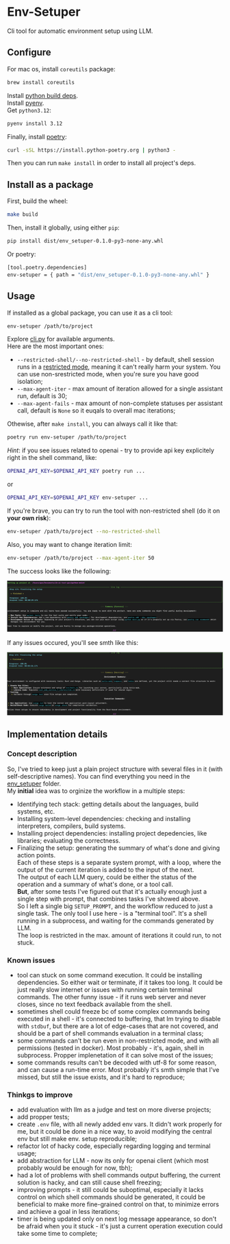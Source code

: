 # Env-Setuper  

Cli tool for automatic environment setup using LLM.  

## Configure  

For mac os, install `coreutils` package:  
```sh
brew install coreutils
```

Install [python build deps](https://github.com/pyenv/pyenv/wiki#suggested-build-environment).  
Install [pyenv](ihttps://github.com/pyenv/pyenv?tab=readme-ov-file#installation).  
Get `python3.12`:  
```sh
pyenv install 3.12
```  

Finally, install [poetry](https://python-poetry.org/docs/):  
```sh
curl -sSL https://install.python-poetry.org | python3 -
```  

Then you can run `make install` in order to install all project's deps.  

## Install as a package  

First, build the wheel:
```sh
make build
```  
Then, install it globally, using either `pip`:  
```sh
pip install dist/env_setuper-0.1.0-py3-none-any.whl
```
Or poetry:  
```sh
[tool.poetry.dependencies]
env-setuper = { path = "dist/env_setuper-0.1.0-py3-none-any.whl" }
```  

## Usage  

If installed as a global package, you can use it as a cli tool:  
```sh
env-setuper /path/to/project
```  

Explore [cli.py](./env_setuper/cli.py) for available arguments.  
Here are the most important ones:  
  * `--restricted-shell/--no-restricted-shell` - by default, shell session runs in a [restricted mode](https://www.gnu.org/software/bash/manual/html_node/The-Restricted-Shell.html), meaning it can't really harm your system. You can use non-srestricted mode, when you're sure you have good isolation;    
  * `--max-agent-iter` - max amount of iteration allowed for a single assistant run, default is 30;    
  * `--max-agent-fails` - max amount of non-complete statuses per assistant call, default is `None` so it euqals to overall mac iterations;  

Othewise, after `make install`, you can always call it like that:  
```sh
poetry run env-setuper /path/to/project
```  

_Hint_: if you see issues related to openai - try to provide api key explicitely right in the shell command, like:
```sh
OPENAI_API_KEY=$OPENAI_API_KEY poetry run ...
```
or 
```sh
OPENAI_API_KEY=$OPENAI_API_KEY env-setuper ...
```  

If you're brave, you can try to run the tool with non-restricted shell (do it on __your own risk__):  
```sh
env-setuper /path/to/project --no-restricted-shell
```  

Also, you may want to change iteration limit:  
```sh
env-setuper /path/to/project --max-agent-iter 50
```

The success looks like the following:  

![](./img/setup_success.png)

If any issues occured, you'll see smth like this:  

![](./img/setup_warn.png)

## Implementation details  

### Concept description

So, I've tried to keep just a plain project structure with several files in it (with self-descriptive names). You can find everything you need in the [env_setuper](./env_setuper/) folder.  
My __initial__ idea was to orginize the workflow in a multiple steps:
  - Identifying tech stack: getting details about the languages, build systems, etc.  
  - Installing system-level dependencies: checking and installing interpreters, compilers, build systems.  
  - Installing project dependencies: installing project depedencies, like libraries; evaluating the correctness.  
  - Finalizing the setup: generating the summary of what's done and giving action points.  
Each of these steps is a separate system prompt, with a loop, where the output of the current iteration is added to the input of the next.  
The output of each LLM query, could be either the status of the operation and a summary of what's done, or a tool call.  
__But__, after some tests I've figured out that it's actually enough just a single step with prompt, that combines tasks I've showed above.  
So I left a single big `SETUP_PROMPT`, and the workflow reduced to just a single task.
The only tool I use here - is a "terminal tool". It's a shell running in a subprocess, and waiting for the commands generated by LLM.  
The loop is restricted in the max. amount of iterations it could run, to not stuck.  

### Known issues  

  - tool can stuck on some command execution. It could be installing dependencies. So either wait or terminate, if it takes too long. It could be just really slow internet or issues with running certain terminal commands. The other funny issue - if it runs web server and never closes, since no text feedback available from the shell.  
  - sometimes shell could freeze bc of some complex commands being executed in a shell - it's connected to buffering, that Im trying to disable with `stdbuf`, but there are a lot of edge-cases that are not covered, and should be a part of shell commands evaluation in a terminal class;  
  - some commands can't be run even in non-restricted mode, and with all permissions (tested in docker). Most probably - it's, again, shell in subprocess. Propper implenetation of it can solve most of the issues;  
  - some commands results can't be decoded with utf-8 for some reason, and can cause a run-time error. Most probably it's smth simple that I've missed, but still the issue exists, and it's hard to reproduce;  

### Thinkgs to improve  

  - add evaluation with llm as a judge and test on more diverse projects;  
  - add propper tests;  
  - create `.env` file, with all newly added env vars. It didn't work properly for me, but it could be done in a nice way, to avoid modifying the central env but still make env. setup reproducible;  
  - refactor lot of hacky code, especially regarding logging and terminal usage;
  - add abstraction for LLM - now its only for openai client (which most probably would be enough for now, tbh);  
  - had a lot of problems with shell commands output buffering, the current solution is hacky, and can still cause shell freezing;  
  - improving prompts - it still could be suboptimal, especially it lacks control on which shell commands should be generated, it could be beneficial to make more fine-grained control on that, to minimize errors and achieve a goal in less iterations;  
  - timer is being updated only on next log message appearance, so don't be afraid when you it stuck - it's just a current operation execution could take some time to complete;  
